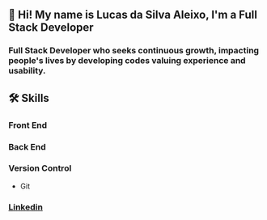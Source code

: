 ## 👋 Hi! My name is Lucas da Silva Aleixo, I'm a Full Stack Developer
### Full Stack Developer who seeks continuous growth, impacting people's lives by developing codes valuing experience and usability.
## 🛠️ Skills
### Front End
### Back End
###
### Version Control
- Git
### [Linkedin](https://www.linkedin.com/in/lucasdasilvaaleixo/)
